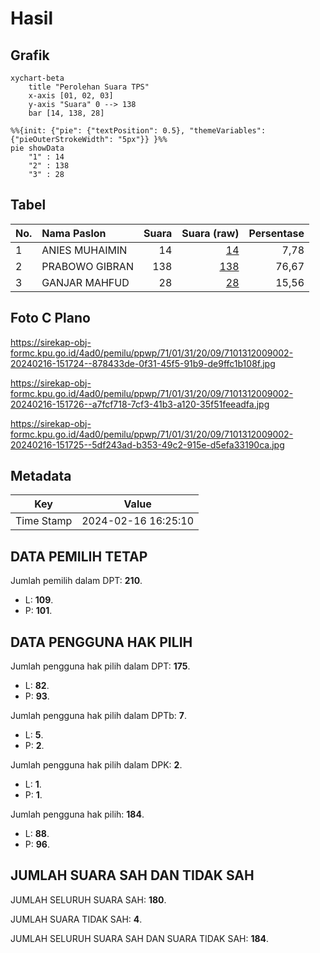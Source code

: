 # Hasil

## Grafik

```mermaid
xychart-beta
    title "Perolehan Suara TPS"
    x-axis [01, 02, 03]
    y-axis "Suara" 0 --> 138
    bar [14, 138, 28]
```

```mermaid
%%{init: {"pie": {"textPosition": 0.5}, "themeVariables": {"pieOuterStrokeWidth": "5px"}} }%%
pie showData
    "1" : 14
    "2" : 138
    "3" : 28
```

## Tabel

| No. | Nama Paslon    | Suara | Suara (raw) | Persentase |
|:--- |:-------------- | -----:| -----------:| ----------:|
| 1   | ANIES MUHAIMIN | 14    | [14][p-1]   | 7,78       |
| 2   | PRABOWO GIBRAN | 138   | [138][p-2]  | 76,67      |
| 3   | GANJAR MAHFUD  | 28    | [28][p-3]   | 15,56      |


[p-1]: https://github.com/gigit-pemilu/pemilu-2024-71-sulawesi-utara/blob/main/pilpres/hitung-suara/sub/71-sulawesi-utara/sub/01-bolaang-mongondow/sub/31-bolaang-timur/sub/2009-lolan-dua/sub/002-tps/sub/paslon-1.txt
[p-2]: https://github.com/gigit-pemilu/pemilu-2024-71-sulawesi-utara/blob/main/pilpres/hitung-suara/sub/71-sulawesi-utara/sub/01-bolaang-mongondow/sub/31-bolaang-timur/sub/2009-lolan-dua/sub/002-tps/sub/paslon-2.txt
[p-3]: https://github.com/gigit-pemilu/pemilu-2024-71-sulawesi-utara/blob/main/pilpres/hitung-suara/sub/71-sulawesi-utara/sub/01-bolaang-mongondow/sub/31-bolaang-timur/sub/2009-lolan-dua/sub/002-tps/sub/paslon-3.txt

## Foto C Plano

https://sirekap-obj-formc.kpu.go.id/4ad0/pemilu/ppwp/71/01/31/20/09/7101312009002-20240216-151724--878433de-0f31-45f5-91b9-de9ffc1b108f.jpg

https://sirekap-obj-formc.kpu.go.id/4ad0/pemilu/ppwp/71/01/31/20/09/7101312009002-20240216-151726--a7fcf718-7cf3-41b3-a120-35f51feeadfa.jpg

https://sirekap-obj-formc.kpu.go.id/4ad0/pemilu/ppwp/71/01/31/20/09/7101312009002-20240216-151725--5df243ad-b353-49c2-915e-d5efa33190ca.jpg


## Metadata

| Key        | Value               |
| ---------- | ------------------- |
| Time Stamp | 2024-02-16 16:25:10 |


## DATA PEMILIH TETAP

Jumlah pemilih dalam DPT: **210**.
 * L: **109**.
 * P: **101**.

## DATA PENGGUNA HAK PILIH

Jumlah pengguna hak pilih dalam DPT: **175**.
 * L: **82**.
 * P: **93**.

Jumlah pengguna hak pilih dalam DPTb: **7**.
 * L: **5**.
 * P: **2**.

Jumlah pengguna hak pilih dalam DPK: **2**.
 * L: **1**.
 * P: **1**.

Jumlah pengguna hak pilih: **184**.
 * L: **88**.
 * P: **96**.

## JUMLAH SUARA SAH DAN TIDAK SAH

JUMLAH SELURUH SUARA SAH: **180**.

JUMLAH SUARA TIDAK SAH: **4**.

JUMLAH SELURUH SUARA SAH DAN SUARA TIDAK SAH: **184**.


